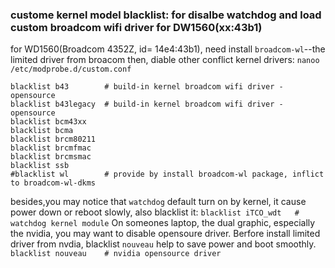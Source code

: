 ### custome kernel model blacklist: for disalbe watchdog and load custom broadcom wifi driver for DW1560(xx:43b1)

for WD1560(Broadcom 4352Z, id= 14e4:43b1), need install `broadcom-wl`--the limited driver from broacom
then, diable other conflict kernel drivers:
`nanoo /etc/modprobe.d/custom.conf`
```
blacklist b43        # build-in kernel broadcom wifi driver - opensource
blacklist b43legacy  # build-in kernel broadcom wifi driver - opensource
blacklist bcm43xx    
blacklist bcma       
blacklist brcm80211  
blacklist brcmfmac   
blacklist brcmsmac   
blacklist ssb        
#blacklist wl        # provide by install broadcom-wl package, inflict to broadcom-wl-dkms
```
besides,you may notice that `watchdog` default turn on by kernel, it cause power down or reboot slowly, also blacklist it:
`blacklist iTCO_wdt   # watchdog kernel module`
On someones laptop, the dual graphic, especially the nvidia, you may want to disable opensoure driver. 
Berfore install limited driver from nvdia, blacklist `nouveau` help to save power and boot smoothly.
`blacklist nouveau    # nvidia opensource driver`